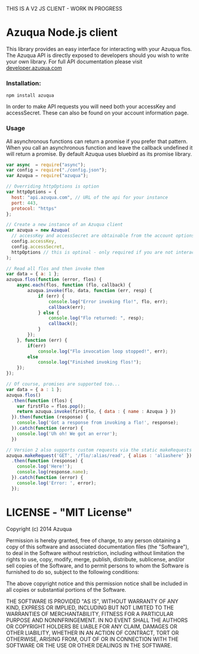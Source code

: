 THIS IS A V2 JS CLIENT - WORK IN PROGRESS

Azuqua Node.js client
=====================

This library provides an easy interface for interacting with your Azuqua flos.
The Azuqua API is directly exposed to developers should you wish to write your own library.
For full API documentation please visit [developer.azuqua.com]("https//developer.azuqua.com")

### Installation:
`npm install azuqua`

In order to make API requests you will need both your accessKey and accessSecret.
These can also be found on your account information page.

### Usage

All asynchronous functions can return a promise if you prefer that pattern.
When you call an asynchronous function and
leave the callback undefined it will return a promise.
By default Azuqua uses bluebird as its promise library.

```javascript
var async  = require("async");
var config = require("./config.json");
var Azuqua = require("azuqua");

// Overriding httpOptions is option
var httpOptions = {
  host: "api.azuqua.com", // URL of the api for your instance
  port: 443,
  protocol: "https"
};

// Create a new instance of an Azuqua client
var azuqua = new Azuqua(
  // accessKey and accessSecret are obtainable from the account options in the Azuqua designer
  config.accessKey,
  config.accessSecret,
  httpOptions // this is optinal - only required if you are not interacting with the production Azuqua.com instance
);

// Read all flos and then invoke them
var data = { a: 1 };
azuqua.flos(function (error, flos) {
	async.each(flos, function (flo, callback) {
		azuqua.invoke(flo, data, function (err, resp) {
			if (err) {
				console.log("Error invoking flo!", flo, err);
				callback(err);
			} else {
				console.log("Flo returned: ", resp);
				callback();
			}
		});
	}, function (err) {
		if(err)
			console.log("Flo invocation loop stopped!", err);
		else
			console.log("Finished invoking flos!");
	});
});

// Of course, promises are supported too...
var data = { a : 1 };
azuqua.flos()
  .then(function (flos) {
    var firstFlo = flos.pop();
    return azuqua.invoke(firstFlo, { data : { name : Azuqua } })
  }).then(function (response) {
    console.log('Got a response from invoking a flo!', response);
  }).catch(function (error) {
    console.log('Uh oh! We got an error');
  })

// Version 2 also supports custom requests via the static makeRequests method
azuqua.makeRequest('GET', '/flo/:alias/read', { alias : 'aliashere' })
  .then(function (response) {
    console.log('Here!');
    console.log(response.name);
  }).catch(function (error) {
    console.log('Error: ', error);
  });

```
LICENSE - "MIT License"
=======================
Copyright (c) 2014 Azuqua

Permission is hereby granted, free of charge, to any person obtaining a copy
of this software and associated documentation files (the "Software"), to deal
in the Software without restriction, including without limitation the rights
to use, copy, modify, merge, publish, distribute, sublicense, and/or sell
copies of the Software, and to permit persons to whom the Software is
furnished to do so, subject to the following conditions:

The above copyright notice and this permission notice shall be included in
all copies or substantial portions of the Software.

THE SOFTWARE IS PROVIDED "AS IS", WITHOUT WARRANTY OF ANY KIND, EXPRESS OR
IMPLIED, INCLUDING BUT NOT LIMITED TO THE WARRANTIES OF MERCHANTABILITY,
FITNESS FOR A PARTICULAR PURPOSE AND NONINFRINGEMENT. IN NO EVENT SHALL THE
AUTHORS OR COPYRIGHT HOLDERS BE LIABLE FOR ANY CLAIM, DAMAGES OR OTHER
LIABILITY, WHETHER IN AN ACTION OF CONTRACT, TORT OR OTHERWISE, ARISING FROM,
OUT OF OR IN CONNECTION WITH THE SOFTWARE OR THE USE OR OTHER DEALINGS IN
THE SOFTWARE.
